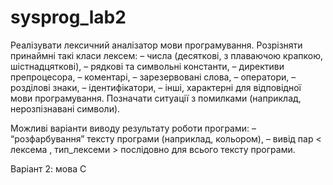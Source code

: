# sysprog_lab2

Реалізувати лексичний аналізатор мови програмування. 
Розрізняти принаймні такі класи лексем:
–        числа (десяткові, з плаваючою крапкою, шістнадцяткові),
–        рядкові та символьні константи,
–        директиви препроцесора,
–        коментарі,
–        зарезервовані слова,
–        оператори,
–        розділові знаки,
–        ідентифікатори,
–        інші, характерні для відповідної мови програмування.
Позначати ситуації з помилками (наприклад, нерозпізнавані символи).
 
Можливі варіанти виводу результату роботи програми:
–        “розфарбування” тексту програми (наприклад, кольором),
–        вивід пар < лексема , тип_лексеми > послідовно для всього тексту програми.


Варіант 2: мова С
